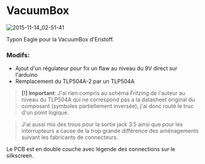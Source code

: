 VacuumBox
=========

![2015-11-14_02-51-41](https://cloud.githubusercontent.com/assets/8536299/11161354/b897433a-8a7a-11e5-86b5-3770cc47ef6b.png)

Typon Eagle pour la VacuumBox d'Eristoff.

### Modifs:
- Ajout d'un régulateur pour fix un flaw au niveau du 9V direct sur l'arduino
- Remplacement du TLP504A-2 par un TLP504A

> **[!] Important**: J'ai rien compris au schéma Fritzing de l'auteur au niveau du TLP504A qui ne correspond pas a la datasheet original du composant (symboles partiellement inversée), j'ai donc routé le truc d'un point logique.

> J'ai aussi mis des trous pour la sortie jack 3.5 ainsi que pour les interrupteurs a cause de la trop grande différence des aménagements suivant les fabricants de connecteurs.

Le PCB est en double couche avec légende des connections sur le silkscreen.
